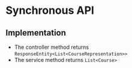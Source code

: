# Synchronous API

## Implementation

* The controller method returns `ResponseEntity<List<CourseRepresentation>>`
* The service method returns `List<Course>`
